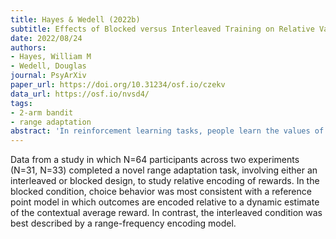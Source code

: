 ```yaml
---
title: Hayes & Wedell (2022b)
subtitle: Effects of Blocked versus Interleaved Training on Relative Value Learning
date: 2022/08/24
authors:
- Hayes, William M
- Wedell, Douglas
journal: PsyArXiv
paper_url: https://doi.org/10.31234/osf.io/czekv
data_url: https://osf.io/nvsd4/
tags:
- 2-arm bandit
- range adaptation
abstract: 'In reinforcement learning tasks, people learn the values of options relative to other options in the local context. Prior research suggests that relative value learning is enhanced when choice contexts are temporally clustered in a blocked sequence compared to a randomly interleaved sequence. The present study was aimed at further investigating the effects of blocked versus interleaved training using a choice task that distinguishes among different contextual encoding models. Our results showed that the presentation format in which contexts are experienced can lead to qualitatively distinct forms of relative value learning. This conclusion was supported by a combination of model-free and model-based analyses. In the blocked condition, choice behavior was most consistent with a reference point model in which outcomes are encoded relative to a dynamic estimate of the contextual average reward. In contrast, the interleaved condition was best described by a range-frequency encoding model. We propose that blocked training makes it easier to track contextual outcome statistics, such as the average reward, which may then be used to relativize the values of experienced outcomes. When contexts are interleaved, range-frequency encoding may serve as a more efficient means of storing option values in memory for later retrieval.'
---
```


Data from a study in which N=64 participants across two experiments (N=31, N=33) completed a novel range adaptation task, involving either an interleaved or blocked design, to study relative encoding of rewards. In the blocked condition, choice behavior was most consistent with a reference point model in which outcomes are encoded relative to a dynamic estimate of the contextual average reward. In contrast, the interleaved condition was best described by a range-frequency encoding model.
